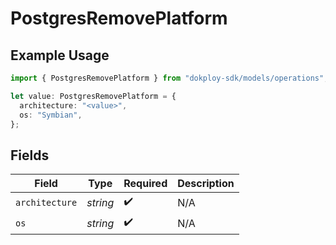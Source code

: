 # PostgresRemovePlatform

## Example Usage

```typescript
import { PostgresRemovePlatform } from "dokploy-sdk/models/operations";

let value: PostgresRemovePlatform = {
  architecture: "<value>",
  os: "Symbian",
};
```

## Fields

| Field              | Type               | Required           | Description        |
| ------------------ | ------------------ | ------------------ | ------------------ |
| `architecture`     | *string*           | :heavy_check_mark: | N/A                |
| `os`               | *string*           | :heavy_check_mark: | N/A                |